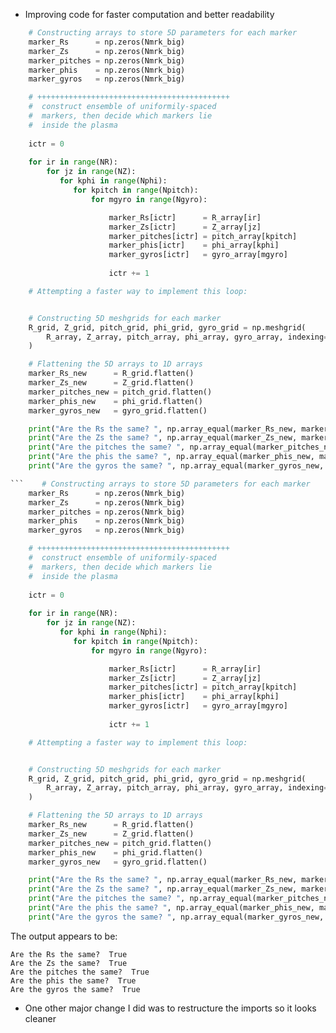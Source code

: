 - Improving code for faster computation and better readability
``` python
    # Constructing arrays to store 5D parameters for each marker
    marker_Rs      = np.zeros(Nmrk_big)
    marker_Zs      = np.zeros(Nmrk_big)
    marker_pitches = np.zeros(Nmrk_big)
    marker_phis    = np.zeros(Nmrk_big)
    marker_gyros   = np.zeros(Nmrk_big)

    # +++++++++++++++++++++++++++++++++++++++++++
    #  construct ensemble of uniformily-spaced
    #  markers, then decide which markers lie
    #  inside the plasma
             
    ictr = 0
    
    for ir in range(NR):
        for jz in range(NZ):
           for kphi in range(Nphi):
              for kpitch in range(Npitch):
                  for mgyro in range(Ngyro):

                      marker_Rs[ictr]      = R_array[ir]
                      marker_Zs[ictr]      = Z_array[jz]
                      marker_pitches[ictr] = pitch_array[kpitch]
                      marker_phis[ictr]    = phi_array[kphi]
                      marker_gyros[ictr]   = gyro_array[mgyro]
                      
                      ictr += 1

    # Attempting a faster way to implement this loop: 


    # Constructing 5D meshgrids for each marker
    R_grid, Z_grid, pitch_grid, phi_grid, gyro_grid = np.meshgrid(
        R_array, Z_array, pitch_array, phi_array, gyro_array, indexing='ij'
    )

    # Flattening the 5D arrays to 1D arrays
    marker_Rs_new      = R_grid.flatten()
    marker_Zs_new      = Z_grid.flatten()
    marker_pitches_new = pitch_grid.flatten()
    marker_phis_new    = phi_grid.flatten()
    marker_gyros_new   = gyro_grid.flatten()

    print("Are the Rs the same? ", np.array_equal(marker_Rs_new, marker_Rs))
    print("Are the Zs the same? ", np.array_equal(marker_Zs_new, marker_Zs))
    print("Are the pitches the same? ", np.array_equal(marker_pitches_new, marker_pitches))
    print("Are the phis the same? ", np.array_equal(marker_phis_new, marker_phis))
    print("Are the gyros the same? ", np.array_equal(marker_gyros_new, marker_gyros))

```    # Constructing arrays to store 5D parameters for each marker
    marker_Rs      = np.zeros(Nmrk_big)
    marker_Zs      = np.zeros(Nmrk_big)
    marker_pitches = np.zeros(Nmrk_big)
    marker_phis    = np.zeros(Nmrk_big)
    marker_gyros   = np.zeros(Nmrk_big)

    # +++++++++++++++++++++++++++++++++++++++++++
    #  construct ensemble of uniformily-spaced
    #  markers, then decide which markers lie
    #  inside the plasma
             
    ictr = 0
    
    for ir in range(NR):
        for jz in range(NZ):
           for kphi in range(Nphi):
              for kpitch in range(Npitch):
                  for mgyro in range(Ngyro):

                      marker_Rs[ictr]      = R_array[ir]
                      marker_Zs[ictr]      = Z_array[jz]
                      marker_pitches[ictr] = pitch_array[kpitch]
                      marker_phis[ictr]    = phi_array[kphi]
                      marker_gyros[ictr]   = gyro_array[mgyro]
                      
                      ictr += 1

    # Attempting a faster way to implement this loop: 


    # Constructing 5D meshgrids for each marker
    R_grid, Z_grid, pitch_grid, phi_grid, gyro_grid = np.meshgrid(
        R_array, Z_array, pitch_array, phi_array, gyro_array, indexing='ij'
    )

    # Flattening the 5D arrays to 1D arrays
    marker_Rs_new      = R_grid.flatten()
    marker_Zs_new      = Z_grid.flatten()
    marker_pitches_new = pitch_grid.flatten()
    marker_phis_new    = phi_grid.flatten()
    marker_gyros_new   = gyro_grid.flatten()

    print("Are the Rs the same? ", np.array_equal(marker_Rs_new, marker_Rs))
    print("Are the Zs the same? ", np.array_equal(marker_Zs_new, marker_Zs))
    print("Are the pitches the same? ", np.array_equal(marker_pitches_new, marker_pitches))
    print("Are the phis the same? ", np.array_equal(marker_phis_new, marker_phis))
    print("Are the gyros the same? ", np.array_equal(marker_gyros_new, marker_gyros))
```
The output appears to be: 
```
Are the Rs the same?  True
Are the Zs the same?  True
Are the pitches the same?  True
Are the phis the same?  True
Are the gyros the same?  True
```

- One other major change I did was to restructure the imports so it looks cleaner 